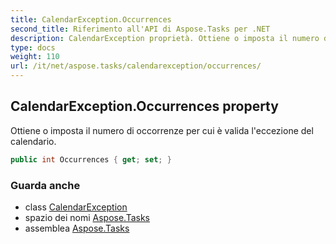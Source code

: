 ```yaml
---
title: CalendarException.Occurrences
second_title: Riferimento all'API di Aspose.Tasks per .NET
description: CalendarException proprietà. Ottiene o imposta il numero di occorrenze per cui è valida leccezione del calendario.
type: docs
weight: 110
url: /it/net/aspose.tasks/calendarexception/occurrences/
---
```

## CalendarException.Occurrences property

Ottiene o imposta il numero di occorrenze per cui è valida l'eccezione del calendario.

```csharp
public int Occurrences { get; set; }
```

### Guarda anche

* class [CalendarException](../)
* spazio dei nomi [Aspose.Tasks](../../calendarexception/)
* assemblea [Aspose.Tasks](../../../)


